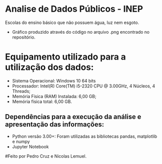 # Analise de Dados Públicos - INEP
Escolas do ensino básico que não possuem água, luz nem esgoto.
- Gráfico produzido através do código no arquivo .png encontrado no repositório.

# Equipamento utilizado para a utilização dos dados:
- Sistema Operacional: Windows 10 64 bits
- Processador: Intel(R) Core(TM) i5-2320 CPU @ 3.00GHz, 4 Núcleos, 4 Threads;
- Memória Física (RAM) Instalada: 6,00 GB;
- Memória física total: 6,00 GB.

## Dependências para a execução da análise e apresentação das informações:
- Python versão 3.00+: Foram utilizadas as bibliotecas pandas, matplotlib e numpy
- Jupyter Notebook




#Feito por Pedro Cruz e Nicolas Lemuel.
